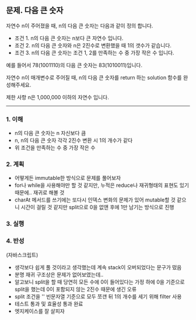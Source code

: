 ## 문제. 다음 큰 숫자
  자연수 n이 주어졌을 때, n의 다음 큰 숫자는 다음과 같이 정의 합니다.

- 조건 1. n의 다음 큰 숫자는 n보다 큰 자연수 입니다.
- 조건 2. n의 다음 큰 숫자와 n은 2진수로 변환했을 때 1의 갯수가 같습니다.
- 조건 3. n의 다음 큰 숫자는 조건 1, 2를 만족하는 수 중 가장 작은 수 입니다.

예를 들어서 78(1001110)의 다음 큰 숫자는 83(1010011)입니다.

자연수 n이 매개변수로 주어질 때, n의 다음 큰 숫자를 return 하는 solution 함수를 완성해주세요.

제한 사항
n은 1,000,000 이하의 자연수 입니다.

---

### 1. 이해
- n의 다음 큰 숫자는 n 자신보다 큼
- n, n의 다음 큰 숫자 각각 2진수 변환 시 1의 개수가 같다
- 위 조건을 만족하는 수 중 가장 작은 수

### 2. 계획
- 어떻게든 immutable한 방식으로 문제를 풀어보자
- for나 while을 사용해야만 할 것 같지만, 누적은 reduce나 재귀형태의 표현도 있기 때문에.. 재귀로 해볼 것
- charAt 메서드를 쓰기에는 또다시 인덱스 변화의 문제가 있어 mutable할 것 같으니 시간이 걸릴 것 같지만 split으로 0을 없앤 후에 1만 남기는 방식으로 진행

### 3. 실행

### 4. 반성
(자바스크립트)
- 생각보다 쉽게 풀 것이라고 생각했는데 계속 stack이 오버되었다는 문구가 떴음
- 분명 재귀 구조상은 문제가 없어보였는데..
- 알고보니 split을 할 때 당연히 모든 수에 0이 들어있다는 가정 하에 0을 기준으로 split을 했는데 0이 포함되지 않는 2진수 때문에 생긴 오류
- split 조건을 '' 빈문자열 기준으로 모두 쪼갠 뒤 1의 개수를 세기 위해 filter 사용
- 테스트 통과 및 효율성 통과 완료
- 엣지케이스를 잘 살피자

